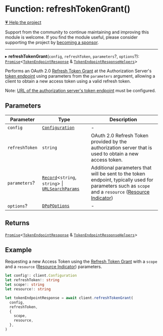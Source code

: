 # Function: refreshTokenGrant()

[💗 Help the project](https://github.com/sponsors/panva)

Support from the community to continue maintaining and improving this module is welcome. If you find the module useful, please consider supporting the project by [becoming a sponsor](https://github.com/sponsors/panva).

***

▸ **refreshTokenGrant**(`config`, `refreshToken`, `parameters`?, `options`?): [`Promise`](https://developer.mozilla.org/docs/Web/JavaScript/Reference/Global_Objects/Promise)\<[`TokenEndpointResponse`](../interfaces/TokenEndpointResponse.md) & [`TokenEndpointResponseHelpers`](../interfaces/TokenEndpointResponseHelpers.md)\>

Performs an OAuth 2.0 [Refresh Token Grant](https://datatracker.ietf.org/doc/html/rfc6749#section-6) at the Authorization
Server's [token endpoint](../interfaces/ServerMetadata.md#token_endpoint) using parameters
from the `parameters` argument, allowing a client to obtain a new access
token using a valid refresh token.

Note:
[URL of the authorization server's token endpoint](../interfaces/ServerMetadata.md#token_endpoint)
must be configured.

## Parameters

| Parameter | Type | Description |
| ------ | ------ | ------ |
| `config` | [`Configuration`](../classes/Configuration.md) | - |
| `refreshToken` | `string` | OAuth 2.0 Refresh Token provided by the authorization server that is used to obtain a new access token. |
| `parameters`? | [`Record`](https://www.typescriptlang.org/docs/handbook/utility-types.html#recordkeys-type)\<`string`, `string`\> \| [`URLSearchParams`](https://developer.mozilla.org/docs/Web/API/URLSearchParams) | Additional parameters that will be sent to the token endpoint, typically used for parameters such as `scope` and a `resource` ([Resource Indicator](https://www.rfc-editor.org/rfc/rfc8707)) |
| `options`? | [`DPoPOptions`](../interfaces/DPoPOptions.md) | - |

## Returns

[`Promise`](https://developer.mozilla.org/docs/Web/JavaScript/Reference/Global_Objects/Promise)\<[`TokenEndpointResponse`](../interfaces/TokenEndpointResponse.md) & [`TokenEndpointResponseHelpers`](../interfaces/TokenEndpointResponseHelpers.md)\>

## Example

Requesting a new Access Token using the [Refresh Token Grant](https://datatracker.ietf.org/doc/html/rfc6749#section-6) with a
`scope` and a `resource` ([Resource Indicator](https://www.rfc-editor.org/rfc/rfc8707))
parameters.

```ts
let config!: client.Configuration
let refreshToken!: string
let scope!: string
let resource!: string

let tokenEndpointResponse = await client.refreshTokenGrant(
  config,
  refreshToken,
  {
    scope,
    resource,
  },
)
```
